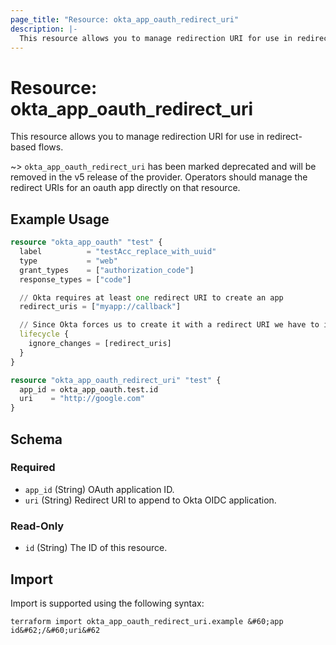 ```yaml
---
page_title: "Resource: okta_app_oauth_redirect_uri"
description: |-
  This resource allows you to manage redirection URI for use in redirect-based flows.
---
```


# Resource: okta_app_oauth_redirect_uri

This resource allows you to manage redirection URI for use in redirect-based flows.

~> `okta_app_oauth_redirect_uri` has been marked deprecated and will be removed
in the v5 release of the provider. Operators should manage the redirect URIs for
an oauth app directly on that resource.

## Example Usage

```terraform
resource "okta_app_oauth" "test" {
  label          = "testAcc_replace_with_uuid"
  type           = "web"
  grant_types    = ["authorization_code"]
  response_types = ["code"]

  // Okta requires at least one redirect URI to create an app
  redirect_uris = ["myapp://callback"]

  // Since Okta forces us to create it with a redirect URI we have to ignore future changes, they will be detected as config drift.
  lifecycle {
    ignore_changes = [redirect_uris]
  }
}

resource "okta_app_oauth_redirect_uri" "test" {
  app_id = okta_app_oauth.test.id
  uri    = "http://google.com"
}
```

<!-- schema generated by tfplugindocs -->
## Schema

### Required

- `app_id` (String) OAuth application ID.
- `uri` (String) Redirect URI to append to Okta OIDC application.

### Read-Only

- `id` (String) The ID of this resource.

## Import

Import is supported using the following syntax:

```shell
terraform import okta_app_oauth_redirect_uri.example &#60;app id&#62;/&#60;uri&#62
```